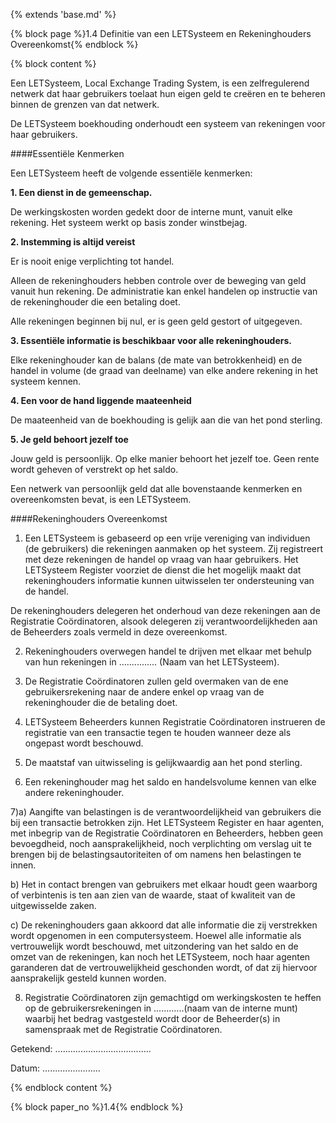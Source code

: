 {% extends 'base.md' %}

{% block page %}1.4 Definitie van een LETSysteem en Rekeninghouders Overeenkomst{% endblock %}

{% block content %}

Een LETSysteem, Local Exchange Trading System, is een zelfregulerend
netwerk dat haar gebruikers toelaat hun eigen geld te creëren en te
beheren binnen de grenzen van dat netwerk.

De LETSysteem boekhouding onderhoudt een systeem van rekeningen voor
haar gebruikers.

####Essentiële Kenmerken

Een LETSysteem heeft de volgende essentiële kenmerken:

**1. Een dienst in de gemeenschap.**

De werkingskosten worden gedekt door de interne munt, vanuit elke rekening.
Het systeem werkt op basis zonder winstbejag.

**2. Instemming is altijd vereist**

Er is nooit enige verplichting tot handel.

Alleen de rekeninghouders hebben controle over de beweging van geld vanuit hun rekening.
De administratie kan enkel handelen op instructie van de rekeninghouder die 
een betaling doet.

Alle rekeningen beginnen bij nul, er is geen geld gestort of uitgegeven.

**3. Essentiële informatie is beschikbaar voor alle rekeninghouders.**

Elke rekeninghouder kan de balans (de mate van betrokkenheid) en de handel
in volume (de graad van deelname) van elke andere rekening in het
systeem kennen.

**4. Een voor de hand liggende maateenheid**

De maateenheid van de boekhouding is gelijk aan die van het pond sterling.

**5. Je geld behoort jezelf toe**

Jouw geld is persoonlijk. Op elke manier behoort het jezelf toe. Geen rente
wordt geheven of verstrekt op het saldo.

Een netwerk van persoonlijk geld dat alle bovenstaande kenmerken en overeenkomsten
bevat, is een LETSysteem.

####Rekeninghouders Overeenkomst

1) Een LETSysteem is gebaseerd op een vrije vereniging van individuen (de gebruikers)
die rekeningen aanmaken op het systeem. Zij registreert met deze rekeningen de handel
op vraag van haar gebruikers. Het LETSysteem Register voorziet de dienst 
die het mogelijk maakt dat rekeninghouders informatie kunnen uitwisselen 
ter ondersteuning van de handel. 

De rekeninghouders delegeren het onderhoud van deze rekeningen aan 
de Registratie Coördinatoren,
alsook delegeren zij verantwoordelijkheden aan de Beheerders zoals vermeld in deze
overeenkomst.

2) Rekeninghouders overwegen handel te drijven met elkaar met behulp van hun
rekeningen in ............... (Naam van het LETSysteem).

3) De Registratie Coördinatoren zullen geld overmaken van de ene gebruikersrekening
naar de andere enkel op vraag van de rekeninghouder die de betaling doet.

4) LETSysteem Beheerders kunnen Registratie Coördinatoren instrueren de registratie
van een transactie tegen te houden wanneer deze als ongepast wordt beschouwd.

5) De maatstaf van uitwisseling is gelijkwaardig aan het pond sterling. 

6) Een rekeninghouder mag het saldo en handelsvolume kennen van elke andere
rekeninghouder.

7)a) Aangifte van belastingen is de verantwoordelijkheid van gebruikers die bij
een transactie betrokken zijn. Het LETSysteem Register en haar agenten, met
inbegrip van de Registratie Coördinatoren en Beheerders, hebben geen bevoegdheid,
noch aansprakelijkheid, noch verplichting om verslag uit te brengen bij de
belastingsautoriteiten of om namens hen belastingen te innen.

b) Het in contact brengen van gebruikers met elkaar houdt geen waarborg of
verbintenis is ten aan zien van de waarde, staat of kwaliteit van de
uitgewisselde zaken.

c) De rekeninghouders gaan akkoord dat alle informatie die zij verstrekken
wordt opgenomen in een computersysteem. Hoewel alle informatie als vertrouwelijk
wordt beschouwd, met uitzondering van het saldo en de omzet van de rekeningen,
kan noch het LETSysteem, noch haar agenten garanderen dat de vertrouwelijkheid
geschonden wordt, of dat zij hiervoor aansprakelijk gesteld kunnen worden.

8) Registratie Coördinatoren zijn gemachtigd om werkingskosten te heffen 
op de gebruikersrekeningen in ............(naam van de interne munt) 
waarbij het bedrag vastgesteld wordt door
de Beheerder(s) in samenspraak met de Registratie Coördinatoren.

Getekend: ......................................

Datum:  .......................


{% endblock content %}


{% block paper_no %}1.4{% endblock %}

